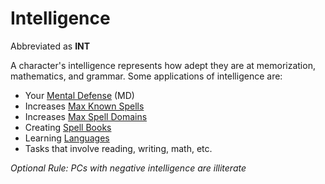 # Intelligence

Abbreviated as **INT**

A character's intelligence represents how adept they are at memorization, mathematics, and grammar. Some applications of intelligence are:

- Your [Mental Defense](../Derived%20Statistics/Mental%20Defense.md) (MD)
- Increases [Max Known Spells](../../Magic/Spellcasting/Spell%20Learning/Known%20Spells.md#Max%20Known%20Spells)
- Increases [Max Spell Domains](../../Magic/Spellcasting/Spell%20Learning/Learned%20Domains.md#Max%20Spell%20Domains)
- Creating [Spell Books](../../Magic/Spellcasting/Spell%20Learning/Spell%20Books.md)
- Learning [Languages](../Ancenstries/The%20People%20of%20Mithrinia/Languages/Languages.md)
- Tasks that involve reading, writing, math, etc.

*Optional Rule: PCs with negative intelligence are illiterate*
